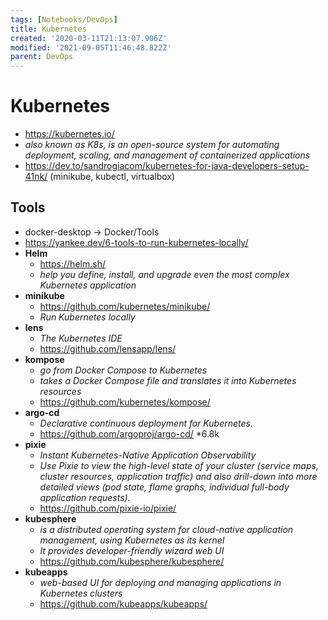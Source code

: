 ```yaml
---
tags: [Notebooks/DevOps]
title: Kubernetes
created: '2020-03-11T21:13:07.906Z'
modified: '2021-09-05T11:46:48.822Z'
parent: DevOps
---
```


# Kubernetes
- <https://kubernetes.io/>
- *also known as K8s, is an open-source system for automating deployment, scaling, and management of containerized applications*
- <https://dev.to/sandrogiacom/kubernetes-for-java-developers-setup-41nk/> (minikube, kubectl, virtualbox)

## Tools
- docker-desktop → Docker/Tools
- <https://yankee.dev/6-tools-to-run-kubernetes-locally/>
- **Helm**
  - <https://helm.sh/>
  - *help you define, install, and upgrade even the most complex Kubernetes application*
- **minikube**
  - <https://github.com/kubernetes/minikube/>
  - *Run Kubernetes locally*
- **lens**
  - *The Kubernetes IDE*
  - <https://github.com/lensapp/lens/>
- **kompose**
  - *go from Docker Compose to Kubernetes*
  - *takes a Docker Compose file and translates it into Kubernetes resources*
  - <https://github.com/kubernetes/kompose/>
- **argo-cd**
  - *Declarative continuous deployment for Kubernetes.*
  - <https://github.com/argoproj/argo-cd/> *6.8k
- **pixie**
  - *Instant Kubernetes-Native Application Observability*
  - *Use Pixie to view the high-level state of your cluster (service maps, cluster resources, application traffic) and also drill-down into more detailed views (pod state, flame graphs, individual full-body application requests).*
  - <https://github.com/pixie-io/pixie/>
- **kubesphere**
  - *is a distributed operating system for cloud-native application management, using Kubernetes as its kernel*
  - *It provides developer-friendly wizard web UI*
  - <https://github.com/kubesphere/kubesphere/>
- **kubeapps**
  - *web-based UI for deploying and managing applications in Kubernetes clusters*
  - <https://github.com/kubeapps/kubeapps/>